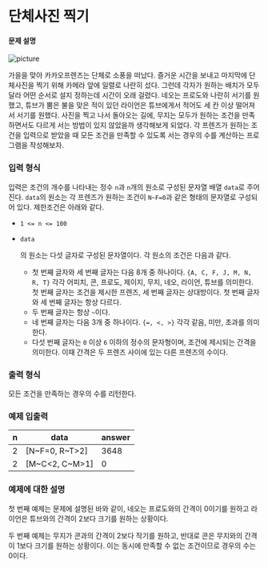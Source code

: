 # 단체사진 찍기

#### 문제 설명

![picture](https://t1.kakaocdn.net/codefestival/picture.png)

가을을 맞아 카카오프렌즈는 단체로 소풍을 떠났다. 즐거운 시간을 보내고 마지막에 단체사진을 찍기 위해 카메라 앞에 일렬로 나란히 섰다. 그런데 각자가 원하는 배치가 모두 달라 어떤 순서로 설지 정하는데 시간이 오래 걸렸다. 네오는 프로도와 나란히 서기를 원했고, 튜브가 뿜은 불을 맞은 적이 있던 라이언은 튜브에게서 적어도 세 칸 이상 떨어져서 서기를 원했다. 사진을 찍고 나서 돌아오는 길에, 무지는 모두가 원하는 조건을 만족하면서도 다르게 서는 방법이 있지 않았을까 생각해보게 되었다. 각 프렌즈가 원하는 조건을 입력으로 받았을 때 모든 조건을 만족할 수 있도록 서는 경우의 수를 계산하는 프로그램을 작성해보자.

### 입력 형식

입력은 조건의 개수를 나타내는 정수 `n`과 `n`개의 원소로 구성된 문자열 배열 `data`로 주어진다. `data`의 원소는 각 프렌즈가 원하는 조건이 `N~F=0`과 같은 형태의 문자열로 구성되어 있다. 제한조건은 아래와 같다.

- `1 <= n <= 100`

- ```
  data
  ```

  의 원소는 다섯 글자로 구성된 문자열이다. 각 원소의 조건은 다음과 같다.

  - 첫 번째 글자와 세 번째 글자는 다음 8개 중 하나이다. `{A, C, F, J, M, N, R, T}` 각각 어피치, 콘, 프로도, 제이지, 무지, 네오, 라이언, 튜브를 의미한다. 첫 번째 글자는 조건을 제시한 프렌즈, 세 번째 글자는 상대방이다. 첫 번째 글자와 세 번째 글자는 항상 다르다.
  - 두 번째 글자는 항상 `~`이다.
  - 네 번째 글자는 다음 3개 중 하나이다. `{=, <, >}` 각각 같음, 미만, 초과를 의미한다.
  - 다섯 번째 글자는 `0` 이상 `6` 이하의 정수의 문자형이며, 조건에 제시되는 간격을 의미한다. 이때 간격은 두 프렌즈 사이에 있는 다른 프렌즈의 수이다.

### 출력 형식

모든 조건을 만족하는 경우의 수를 리턴한다.

### 예제 입출력

| n    | data            | answer |
| ---- | --------------- | ------ |
| 2    | [N~F=0, R~T>2]  | 3648   |
| 2    | [M~C\<2, C~M>1] | 0      |

### 예제에 대한 설명

첫 번째 예제는 문제에 설명된 바와 같이, 네오는 프로도와의 간격이 0이기를 원하고 라이언은 튜브와의 간격이 2보다 크기를 원하는 상황이다.

두 번째 예제는 무지가 콘과의 간격이 2보다 작기를 원하고, 반대로 콘은 무지와의 간격이 1보다 크기를 원하는 상황이다. 이는 동시에 만족할 수 없는 조건이므로 경우의 수는 0이다.
